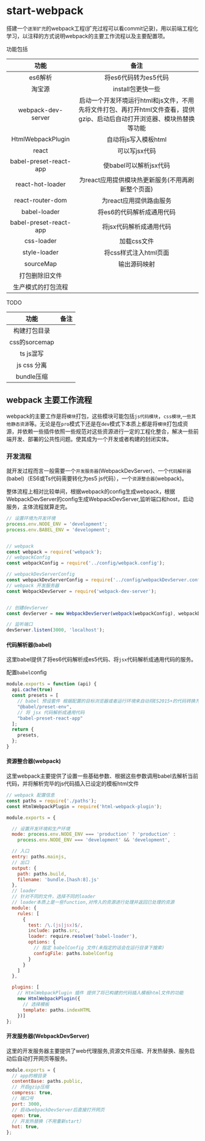 # start-webpack

搭建一个`逐渐扩充`的webpack工程(扩充过程可以看commit记录)，用以前端工程化学习，以注释的方式说明webpack的主要工作流程以及主要配置项。

功能包括

|功能|备注|
|:--:|:--:|
|es6解析|将es6代码转为es5代码|
|淘宝源|install包更快一些|
|webpack-dev-server|启动一个开发环境运行html和js文件，不用先将文件打包、再打开html文件查看，提供gzip、启动后自动打开浏览器、模块热替换等功能|
|HtmlWebpackPlugin|自动将js写入模板html|
|react|可以写jsx代码|
|babel-preset-react-app|使babel可以解析jsx代码|
|react-hot-loader|为react应用提供模块热更新服务(不用再刷新整个页面)|
|react-router-dom|为react应用提供路由服务|
|babel-loader|将es6的代码解析成通用代码|
|babel-preset-react-app|将jsx代码解析成通用代码|
|css-loader|加载css文件|
|style-loader|将css样式注入html页面|
|sourceMap|输出源码映射|
|打包删除旧文件||
|生产模式的打包流程||


TODO

|功能|备注|
|:--:|:--:|
|构建打包目录||
|css的sorcemap||
|ts js混写||
|js css 分离||
|bundle压缩||


## webpack 主要工作流程
webpack的主要工作是将`模块`打包，这些模块可能包括`js代码模块`，`css模块`,`一些其他静态资源`等。无论是在`pro`模式下还是在`dev`模式下本质上都是将`模块`打包成资源，并依赖一些插件依照一些规范对这些资源进行一定的工程化整合，解决一些前端开发、部署的公共性问题。使其成为一个开发或者构建的封闭实体。

### 开发流程
就开发过程而言一般需要一个`开发服务器`(WebpackDevServer)、一个`代码解析器`(babel)（ES6或Ts代码需要转化为es5 js代码），一个`资源整合器`(webpack)。

整体流程上相对比较单间，根据webpack的config生成webpack，根据WebpackDevServer的config生成WebpackDevServer,监听端口和host，启动服务，主体流程就算走完。

```javascript
// 设置环境为开发环境
process.env.NODE_ENV = 'development';
process.env.BABEL_ENV = 'development';


// webpack
const webpack = require('webpack');
// webpackConfig
const webpackConfig = require('../config/webpack.config');

// webpackDevServerConfig
const webpackDevServerConfig = require('../config/webpackDevServer.config');
// webpack 开发服务器
const WebpackDevServer = require('webpack-dev-server');


// 创建devServer
const devServer = new WebpackDevServer(webpack(webpackConfig), webpackDevServerConfig);

// 监听端口
devServer.listen(3000, 'localhost');
```
#### 代码解析器(babel)
这里babel提供了将es6代码解析成es5代码、将`jsx`代码解析成通用代码的服务。

配置`babel`config
```javascript
module.exports = function (api) {
  api.cache(true)
  const presets = [
    // babel 预设套件 根据配置的目标浏览器或者运行环境来自动将ES2015+的代码转换为es5
    "@babel/preset-env",
    // 将 jsx 代码解析成通用代码
    "babel-preset-react-app"
  ];
  return {
    presets,
  };
}
```
#### 资源整合器(webpack)

这里webpack主要提供了设置一些基础参数、根据这些参数调用babel去解析当前代码，并将解析完毕的js代码插入已设定的模板html文件

```javascript
// webpack 配置信息
const paths = require('./paths');
const HtmlWebpackPlugin = require('html-webpack-plugin');

module.exports = {

  // 设置开发环境和生产环境
  mode: process.env.NODE_ENV === 'production' ? 'production' :
    process.env.NODE_ENV === 'development' && 'development',

  // 入口
  entry: paths.mainjs,
  // 出口
  output: {
    path: paths.build,
    filename: 'bundle.[hash:8].js'
  },
  // loader
  // 针对不同的文件，选择不同的loader
  // loader本质上是一些function,对传入的资源进行处理并返回已处理的资源
  module: {
    rules: [
      {
        test: /\.(js|jsx)$/,
        include: paths.src,
        loader: require.resolve('babel-loader'),
        options: {
          // 指定 babelConfig 文件(未指定的话会在运行目录下搜索)
          configFile: paths.babelConfig
        }
      }
    ]
  },

  plugins: [
    // HtmlWebpackPlugin 插件 提供了将已构建的代码插入模板html文件的功能
    new HtmlWebpackPlugin({
      // 选择模板
      template: paths.indexHTML
    })]
};

```

#### 开发服务器(WebpackDevServer)
这里的开发服务器主要提供了web代理服务,资源文件压缩、开发热替换、服务启动后自动打开网页等服务。

```javascript
module.exports = {
  // app的根目录
  contentBase: paths.public,
  // 开启gzip压缩
  compress: true,
  // 端口号
  port: 3000,
  // 启动webpackDevServer后直接打开网页
  open: true,
  // 开发热替换（不用重新start）
  hot: true,
};
```
